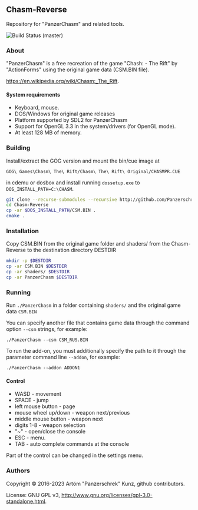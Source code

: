## Chasm-Reverse

Repository for "PanzerChasm" and related tools. 

![Build Status (master)](https://github.com/Panzerschrek/Chasm-Reverse/actions/workflows/cmake.yml/badge.svg)

### About

"PanzerChasm" is a free recreation of the game "Chash: - The Rift" by "ActionForms" using the original game data (CSM.BIN file).

https://en.wikipedia.org/wiki/Chasm:_The_Rift.

#### System requirements

* Keyboard, mouse.
* DOS/Windows for original game releases
* Platform supported by SDL2 for PanzerChasm
* Support for OpenGL 3.3 in the system/drivers (for OpenGL mode).
* At least 128 MB of memory.

### Building

Install/extract the GOG version and mount the bin/cue image at

`GOG\ Games\Chasm\ The\ Rift/Chasm\ The\ Rift\ Original/CHASMPR.CUE`

 in cdemu or dosbox and install running `dossetup.exe` to `DOS_INSTALL_PATH=C:\CHASM`.

```sh
git clone --recurse-submodules --recursive http://github.com/Panzerschrek/Chasm-Reverse
cd Chasm-Reverse
cp -ar $DOS_INSTALL_PATH/CSM.BIN .
cmake .
```
### Installation

Copy CSM.BIN from the original game folder and shaders/ from the Chasm-Reverse to the destination directory DESTDIR

```sh
mkdir -p $DESTDIR
cp -ar CSM.BIN $DESTDIR
cp -ar shaders/ $DESTDIR
cp -ar PanzerChasm $DESTDIR
```

### Running

Run `./PanzerChasm` in a folder containing `shaders/` and the original game data `CSM.BIN`

You can specify another file that contains game data through 
the command option `--csm` strings, for example:

`./PanzerChasm --csm CSM_RUS.BIN`

To run the add-on, you must additionally specify the path to it through the 
parameter command line `--addon`, for example:

`./PanzerChasm --addon ADDON1`

#### Control

* WASD - movement
* SPACE - jump
* left mouse button - page
* mouse wheel up/down - weapon next/previous
* middle mouse button - weapon next
* digits 1-8 - weapon selection
* "~" - open/close the console
* ESC - menu.
* TAB - auto complete commands at the console

Part of the control can be changed in the settings menu.



### Authors
Copyright © 2016-2023 Artöm "Panzerschrek" Kunz, github contributors.

License: GNU GPL v3, http://www.gnu.org/licenses/gpl-3.0-standalone.html.
